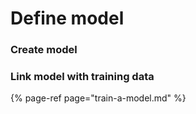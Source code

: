 # Define model

### Create model

### Link model with training data

{% page-ref page="train-a-model.md" %}



